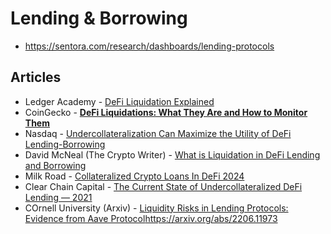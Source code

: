 # Lending & Borrowing

- https://sentora.com/research/dashboards/lending-protocols

## Articles
- Ledger Academy - [DeFi Liquidation Explained](https://www.ledger.com/academy/defi-liquidation-explained)
- CoinGecko - [**DeFi Liquidations: What They Are and How to Monitor Them**](https://www.coingecko.com/learn/defi-liquidation-crypto)
- Nasdaq - [Undercollateralization Can Maximize the Utility of DeFi Lending-Borrowing](https://www.nasdaq.com/articles/undercollateralization-can-maximize-the-utility-of-defi-lending-borrowing)
- David McNeal (The Crypto Writer) - [What is Liquidation in DeFi Lending and Borrowing](https://medium.com/coinmonks/what-is-liquidation-in-defi-lending-and-borrowing-platforms-3326e0ba8d0)
- Milk Road - [Collateralized Crypto Loans In DeFi 2024](https://milkroad.com/borrow/collateralized-loan/)
- Clear Chain Capital - [The Current State of Undercollateralized DeFi Lending — 2021](https://medium.com/coinmonks/the-current-state-of-undercollateralized-defi-lending-2021-1f84e14527b5)
- COrnell University (Arxiv) - [Liquidity Risks in Lending Protocols: Evidence from Aave Protocol](https://arxiv.org/abs/2206.11973)https://arxiv.org/abs/2206.11973
